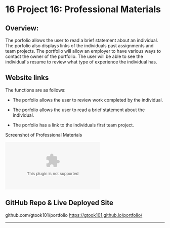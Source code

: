 # 16 Project 16: Professional Materials

## Overview:

The porfolio allows the user to read a brief statement about an individual. The porfolio also displays links of the individuals past assignments and team projects. The portfolio will allow an employer to have various ways to contact the owner of the portfolio. The user will be able to see the individual's resume to review what type of experience the individual has.

## Website links

The functions are as follows:

- The porfolio allows the user to review work completed by the individual.

- The porfolio allows the user to read a brief statement about the individual.

- The porfolio has a link to the individuals first team project.

Screenshot of Professional Materials

![Screenshot of Professional Materials](professionalmaterials.doc)

## GitHub Repo & Live Deployed Site

github.com/gtook101/portfolio
https://gtook101.github.io/portfolio/

---

